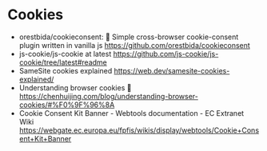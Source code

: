 # Cookies

* orestbida/cookieconsent: :cookie: Simple cross-browser cookie-consent plugin written in vanilla js <https://github.com/orestbida/cookieconsent>
* js-cookie/js-cookie at latest <https://github.com/js-cookie/js-cookie/tree/latest#readme>
* SameSite cookies explained <https://web.dev/samesite-cookies-explained/>
* Understanding browser cookies 🍪 <https://chenhuijing.com/blog/understanding-browser-cookies/#%F0%9F%96%8A>
* Cookie Consent Kit Banner - Webtools documentation - EC Extranet Wiki <https://webgate.ec.europa.eu/fpfis/wikis/display/webtools/Cookie+Consent+Kit+Banner>

